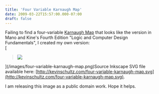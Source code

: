 ```yaml
---
title: 'Four Variable Karnaugh Map'
date: 2009-03-22T15:57:00.000-07:00
draft: false
---
```


Failing to find a four-variable [Karnaugh Map](http://en.wikipedia.org/wiki/Karnaugh_map) that looks like the version in Mano and Kine's Fourth Edition "Logic and Computer Design Fundamentals", I created my own version:  
[

> ![](/images/four-variable-karnaugh-map320.png)

](/images/four-variable-karnaugh-map.png)Source Inkscape SVG file available here: [http://kevinschultz.com/four-variable-karnaugh-map.svg](http://kevinschultz.com/four-variable-karnaugh-map.svg).  
  
I am releasing this image as a public domain work. Hope it helps.